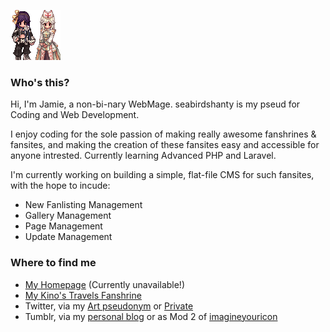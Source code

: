 ![](./avi2.gif)

### Who's this?

Hi, I'm Jamie, a non-bi-nary WebMage. seabirdshanty is my pseud for Coding and Web Development. 

I enjoy coding for the sole passion of making really awesome fanshrines & fansites, and making the creation of these fansites easy and accessible for anyone intrested. Currently learning Advanced PHP and Laravel.

I'm currently working on building a simple, flat-file CMS for such fansites, with the hope to incude:
  - New Fanlisting Management
  - Gallery Management
  - Page Management
  - Update Management

### Where to find me
  - [My Homepage](#) (Currently unavailable!)
  - [My Kino's Travels Fanshrine](https://kinotabi.info)
  - Twitter, via my [Art pseudonym](http://twitter.com/freakmoch) or [Private](http://twitter.com/moonprisym)
  - Tumblr, via my [personal blog](http://solstice.party) or as Mod 2 of [imagineyouricon](http://imagineyouricon.tumblr.com)
